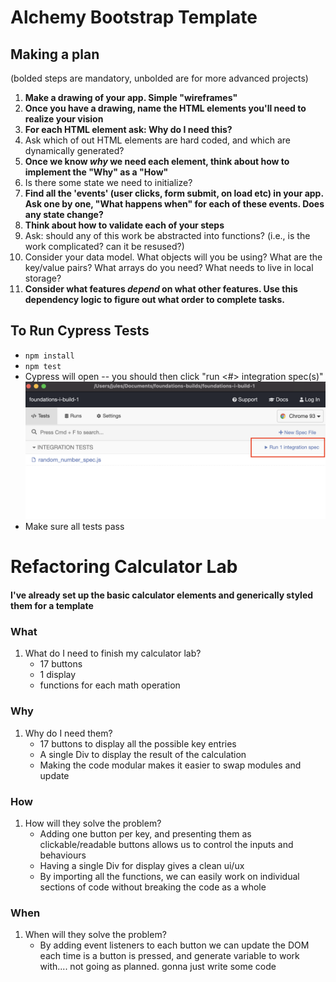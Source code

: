 # Alchemy Bootstrap Template

## Making a plan

(bolded steps are mandatory, unbolded are for more advanced projects)

1) **Make a drawing of your app. Simple "wireframes"**
2) **Once you have a drawing, name the HTML elements you'll need to realize your vision**
3) **For each HTML element ask: Why do I need this?**
4) Ask which of out HTML elements are hard coded, and which are dynamically generated?
5) **Once we know _why_ we need each element, think about how to implement the "Why" as a "How"**
6) Is there some state we need to initialize?
7) **Find all the 'events' (user clicks, form submit, on load etc) in your app. Ask one by one, "What happens when" for each of these events. Does any state change?**
8) **Think about how to validate each of your steps**
9) Ask: should any of this work be abstracted into functions? (i.e., is the work complicated? can it be resused?)
10) Consider your data model. What objects will you be using? What are the key/value pairs? What arrays do you need? What needs to live in local storage?
11) **Consider what features _depend_ on what other features. Use this dependency logic to figure out what order to complete tasks.**


## To Run Cypress Tests
* `npm install`
* `npm test`
* Cypress will open -- you should then click "run <#> integration spec(s)"
    ![](cypress.png)
* Make sure all tests pass


# Refactoring Calculator Lab

#### I've already set up the basic calculator elements and generically styled them for a template

### What
1. What do I need to finish my calculator lab?
    - 17 buttons
    - 1 display
    - functions for each math operation

### Why
1. Why do I need them?
    - 17 buttons to display all the possible key entries
    - A single Div to display the result of the calculation
    - Making the code modular makes it easier to swap modules and update

### How
1. How will they solve the problem?
    - Adding one button per key, and presenting them as clickable/readable buttons allows us to control the inputs and behaviours
    - Having a single Div for display gives a clean ui/ux
    - By importing all the functions, we can easily work on individual sections of code without breaking the code as a whole

### When
1. When will they solve the problem?
    - By adding event listeners to each button we can update the DOM each time is a button is pressed, and generate variable to work with.... not going as planned. gonna just write some code